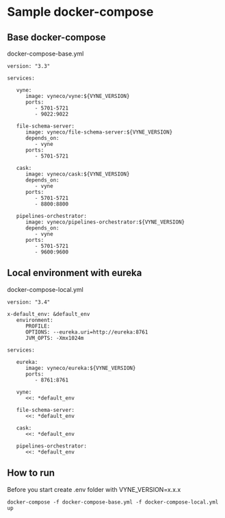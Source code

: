 # Sample docker-compose

## Base docker-compose

docker-compose-base.yml

```text
version: "3.3"

services:

   vyne:
      image: vyneco/vyne:${VYNE_VERSION}
      ports:
         - 5701-5721
         - 9022:9022

   file-schema-server:
      image: vyneco/file-schema-server:${VYNE_VERSION}
      depends_on:
         - vyne
      ports:
         - 5701-5721

   cask:
      image: vyneco/cask:${VYNE_VERSION}
      depends_on:
         - vyne
      ports:
         - 5701-5721
         - 8800:8800

   pipelines-orchestrator:
      image: vyneco/pipelines-orchestrator:${VYNE_VERSION}
      depends_on:
         - vyne
      ports:
         - 5701-5721
         - 9600:9600
```

## Local environment with eureka

docker-compose-local.yml 

```text
version: "3.4"

x-default_env: &default_env
   environment:
      PROFILE:
      OPTIONS: --eureka.uri=http://eureka:8761
      JVM_OPTS: -Xmx1024m

services:

   eureka:
      image: vyneco/eureka:${VYNE_VERSION}
      ports:
         - 8761:8761

   vyne:
      <<: *default_env

   file-schema-server:
      <<: *default_env

   cask:
      <<: *default_env

   pipelines-orchestrator:
      <<: *default_env
```

## How to run

Before you start create .env folder with VYNE\_VERSION=x.x.x

`docker-compose -f docker-compose-base.yml -f docker-compose-local.yml up`





